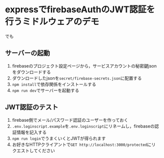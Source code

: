# expressでfirebaseAuthのJWT認証を行うミドルウェアのデモ
でも

## サーバーの起動
1. firebaseのプロジェクト設定ページから，サービスアカウントの秘密鍵jsonをダウンロードする
2. ダウンロードしたjsonを`secret/firebase-secrets.json`に配置する
3. `npm install`で依存関係をインストールする
4. `npm run dev`でサーバーを起動する

## JWT認証のテスト
1. firebase側でメール/パスワード認証のユーザーを作っておく
2. `.env.loginscript.example`を`.env.loginscript`にリネームし，firebaseの認証情報を記入する
3. `npm run login`でうまくいくとJWTが得られます
4. お好きなHTTPクライアントで`GET http://localhost:3000/protected`にリクエストしてください

